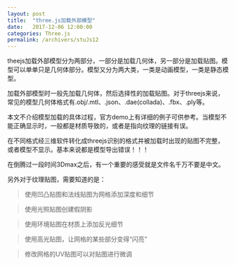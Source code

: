 ```yaml
---
layout: post
title:  "three.js加载外部模型"
date:   2017-12-06 12:00:00
categories: Three.js
permalink: /archivers/stuJs12
---
```

theejs加载外部模型分为两部分，一部分是加载几何体，另一部分是加载贴图。模型可以单单只是几何体部分。模型又分为两大类，一类是动画模型，一类是静态模型。

加载外部模型时一般先加载几何体，然后选择性的加载贴图。对于threejs来说，常见的模型几何体格式有.obj/.mtl、.json、.dae(collada)、.fbx、.ply等。

本文不介绍模型加载的具体过程，官方demo上有详细的例子可供参考。当模型不能正确显示时，一般都是材质导致的，或者是指向纹理的链接有误。

在不同格式经三维软件转化成threejs识别的格式并被加载时出现的贴图不完整，或者模型不显示。基本来说都是模型导出错误！！！

在倒腾过一段时间3Dmax之后，有一个重要的感受就是文件名千万不要是中文。

另外对于纹理贴图，需要知道的是：

> 使用凹凸贴图和法线贴图为网格添加深度和细节

> 使用光照贴图创建假阴影

> 使用环境贴图在材质上添加反光细节

> 使用高光贴图，让网格的某些部分变得“闪亮”

> 修改网格的UV贴图可以对贴图进行微调